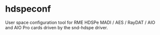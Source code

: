 # hdspeconf
User space configuration tool for RME HDSPe MADI / AES / RayDAT / AIO and AIO Pro cards driven by the snd-hdspe driver.
